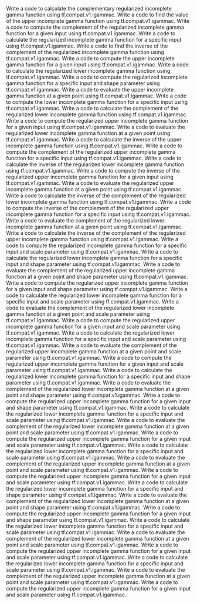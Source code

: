 Write a code to calculate the complementary regularized incomplete gamma function using tf.compat.v1.igammac.
Write a code to find the value of the upper incomplete gamma function using tf.compat.v1.igammac.
Write a code to compute the complement of the regularized incomplete gamma function for a given input using tf.compat.v1.igammac.
Write a code to calculate the regularized incomplete gamma function for a specific input using tf.compat.v1.igammac.
Write a code to find the inverse of the complement of the regularized incomplete gamma function using tf.compat.v1.igammac.
Write a code to compute the upper incomplete gamma function for a given input using tf.compat.v1.igammac.
Write a code to calculate the regularized lower incomplete gamma function using tf.compat.v1.igammac.
Write a code to compute the regularized incomplete gamma function for a specific input and shape parameter using tf.compat.v1.igammac.
Write a code to evaluate the upper incomplete gamma function at a given point using tf.compat.v1.igammac.
Write a code to compute the lower incomplete gamma function for a specific input using tf.compat.v1.igammac.
Write a code to calculate the complement of the regularized lower incomplete gamma function using tf.compat.v1.igammac.
Write a code to compute the regularized upper incomplete gamma function for a given input using tf.compat.v1.igammac.
Write a code to evaluate the regularized lower incomplete gamma function at a given point using tf.compat.v1.igammac.
Write a code to calculate the inverse of the upper incomplete gamma function using tf.compat.v1.igammac.
Write a code to compute the complement of the regularized upper incomplete gamma function for a specific input using tf.compat.v1.igammac.
Write a code to calculate the inverse of the regularized lower incomplete gamma function using tf.compat.v1.igammac.
Write a code to compute the inverse of the regularized upper incomplete gamma function for a given input using tf.compat.v1.igammac.
Write a code to evaluate the regularized upper incomplete gamma function at a given point using tf.compat.v1.igammac.
Write a code to calculate the inverse of the complement of the regularized lower incomplete gamma function using tf.compat.v1.igammac.
Write a code to compute the inverse of the complement of the regularized upper incomplete gamma function for a specific input using tf.compat.v1.igammac.
Write a code to evaluate the complement of the regularized lower incomplete gamma function at a given point using tf.compat.v1.igammac.
Write a code to calculate the inverse of the complement of the regularized upper incomplete gamma function using tf.compat.v1.igammac.
Write a code to compute the regularized incomplete gamma function for a specific input and scale parameter using tf.compat.v1.igammac.
Write a code to calculate the regularized lower incomplete gamma function for a specific input and shape parameter using tf.compat.v1.igammac.
Write a code to evaluate the complement of the regularized upper incomplete gamma function at a given point and shape parameter using tf.compat.v1.igammac.
Write a code to compute the regularized upper incomplete gamma function for a given input and shape parameter using tf.compat.v1.igammac.
Write a code to calculate the regularized lower incomplete gamma function for a specific input and scale parameter using tf.compat.v1.igammac.
Write a code to evaluate the complement of the regularized lower incomplete gamma function at a given point and scale parameter using tf.compat.v1.igammac.
Write a code to compute the regularized upper incomplete gamma function for a given input and scale parameter using tf.compat.v1.igammac.
Write a code to calculate the regularized lower incomplete gamma function for a specific input and scale parameter using tf.compat.v1.igammac.
Write a code to evaluate the complement of the regularized upper incomplete gamma function at a given point and scale parameter using tf.compat.v1.igammac.
Write a code to compute the regularized upper incomplete gamma function for a given input and scale parameter using tf.compat.v1.igammac.
Write a code to calculate the regularized lower incomplete gamma function for a specific input and shape parameter using tf.compat.v1.igammac.
Write a code to evaluate the complement of the regularized lower incomplete gamma function at a given point and shape parameter using tf.compat.v1.igammac.
Write a code to compute the regularized upper incomplete gamma function for a given input and shape parameter using tf.compat.v1.igammac.
Write a code to calculate the regularized lower incomplete gamma function for a specific input and scale parameter using tf.compat.v1.igammac.
Write a code to evaluate the complement of the regularized lower incomplete gamma function at a given point and scale parameter using tf.compat.v1.igammac.
Write a code to compute the regularized upper incomplete gamma function for a given input and scale parameter using tf.compat.v1.igammac.
Write a code to calculate the regularized lower incomplete gamma function for a specific input and scale parameter using tf.compat.v1.igammac.
Write a code to evaluate the complement of the regularized upper incomplete gamma function at a given point and scale parameter using tf.compat.v1.igammac.
Write a code to compute the regularized upper incomplete gamma function for a given input and scale parameter using tf.compat.v1.igammac.
Write a code to calculate the regularized lower incomplete gamma function for a specific input and shape parameter using tf.compat.v1.igammac.
Write a code to evaluate the complement of the regularized lower incomplete gamma function at a given point and shape parameter using tf.compat.v1.igammac.
Write a code to compute the regularized upper incomplete gamma function for a given input and shape parameter using tf.compat.v1.igammac.
Write a code to calculate the regularized lower incomplete gamma function for a specific input and scale parameter using tf.compat.v1.igammac.
Write a code to evaluate the complement of the regularized lower incomplete gamma function at a given point and scale parameter using tf.compat.v1.igammac.
Write a code to compute the regularized upper incomplete gamma function for a given input and scale parameter using tf.compat.v1.igammac.
Write a code to calculate the regularized lower incomplete gamma function for a specific input and scale parameter using tf.compat.v1.igammac.
Write a code to evaluate the complement of the regularized upper incomplete gamma function at a given point and scale parameter using tf.compat.v1.igammac.
Write a code to compute the regularized upper incomplete gamma function for a given input and scale parameter using tf.compat.v1.igammac.